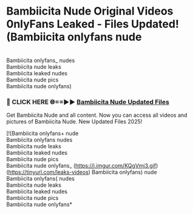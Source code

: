 # Bambiicita Nude Original Videos 0nlyFans Leaked - Files Updated! (Bambiicita onlyfans nude<br>
<br>
Bambiicita onlyfans_ nudes<br>
Bambiicita nude leaks<br>
Bambiicita leaked nudes<br>
Bambiicita nude pics<br>
Bambiicita nude onlyfans)

<h3>🔴 CLICK HERE 🌐==►► <a href="https://tinyurl.com/leaks-videos" rel="nofollow">Bambiicita Nude Updated Files</a></h3>

Get Bambiicita Nude and all content. Now you can access all videos and pictures of Bambiicita Nude. New Updated Files 2025!

[![Bambiicita onlyfans+ nude<br>
Bambiicita onlyfans nudes<br>
Bambiicita nude leaks<br>
Bambiicita leaked nudes<br>
Bambiicita nude pics<br>
Bambiicita nude onlyfans_
(https://i.imgur.com/KQgVmj3.gif)(https://tinyurl.com/leaks-videos)
Bambiicita onlyfans) nude<br>
Bambiicita onlyfans{ nudes<br>
Bambiicita nude leaks<br>
Bambiicita leaked nudes<br>
Bambiicita nude pics<br>
Bambiicita nude onlyfans*